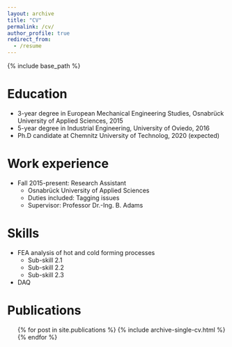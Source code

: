 ```yaml
---
layout: archive
title: "CV"
permalink: /cv/
author_profile: true
redirect_from:
  - /resume
---
```


{% include base_path %}

Education
======
* 3-year degree in European Mechanical Engineering Studies, Osnabrück University of Applied Sciences, 2015
* 5-year degree in Industrial Engineering, University of Oviedo, 2016
* Ph.D candidate at Chemnitz University of Technolog, 2020 (expected)

Work experience
======
* Fall 2015-present: Research Assistant
  * Osnabrück University of Applied Sciences
  * Duties included: Tagging issues
  * Supervisor: Professor Dr.-Ing. B. Adams

Skills
======
* FEA analysis of hot and cold forming processes
  * Sub-skill 2.1
  * Sub-skill 2.2
  * Sub-skill 2.3
* DAQ

Publications
======
  <ul>{% for post in site.publications %}
    {% include archive-single-cv.html %}
  {% endfor %}</ul>
